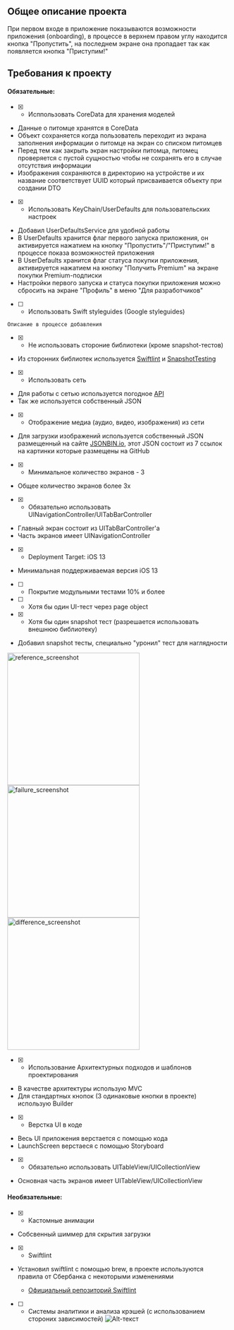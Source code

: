 ## Общее описание проекта
При первом входе в приложение показываются возможности приложения (onboarding), в процессе в верхнем правом углу находится кнопка "Пропустить", на последнем экране она пропадает так как появляется кнопка "Приступим!"

## Требования к проекту
#### Обязательные:
- [X] - Исппользовать CoreData для хранения моделей
* Данные о питомце хранятся в CoreData
* Объект сохраняется когда пользователь переходит из экрана заполнения информации о питомце на экран со списком питомцев
* Перед тем как закрыть экран настройки питомца, питомец проверяется с пустой сущностью чтобы не сохранять его в случае отсутствия информации
* Изображения сохраняются в директорию на устройстве и их название соответствует UUID который присваивается объекту при создании DTO

- [X] - Использовать KeyChain/UserDefaults для пользовательских настроек
* Добавил UserDefaultsService для удобной работы
* В UserDefaults хранится флаг первого запуска приложения, он активируется нажатием на кнопку "Пропустить"/"Приступим!" в процессе показа возможностей приложения
* В UserDefaults хранится флаг статуса покупки приложения, активируется нажатием на кнопку "Получить Premium" на экране покупки Premium-подписки
* Настройки первого запуска и статуса покупки приложения можно сбросить на экране "Профиль" в меню "Для разработчиков"

- [ ] - Использовать Swift styleguides (Google styleguides)
```
Описание в процессе добавления
```

- [X] - Не использовать стороние библиотеки (кроме snapshot-тестов)
* Из сторонних библиотек используется [Swiftlint](https://github.com/realm/SwiftLint) и [SnapshotTesting](https://github.com/pointfreeco/swift-snapshot-testing)

- [X] - Использовать сеть
* Для работы с сетью используется погодное [API](https://openweathermap.org/api)
* Так же используется собственный JSON

- [X] - Отображение медиа (аудио, видео, изображения) из сети
* Для загрузки изображений используется собственный JSON размещенный на сайте [JSONBIN.io](https://jsonbin.io/), этот JSON состоит из 7 ссылок на картинки которые размещены на GitHub

- [X] - Минимальное количество экранов - 3
* Общее количество экранов более 3х

- [X] - Обязательно использовать UINavigationController/UITabBarController
* Главный экран состоит из UITabBarController'а
* Часть экранов имеет UINavigationController

- [X] - Deployment Target: iOS 13
* Минимальная поддерживаемая версия iOS 13

- [ ] - Покрытие модульными тестами 10% и более


- [ ] - Хотя бы один UI-тест через page object


- [X] - Хотя бы один snapshot тест (разрешается использовать внешнюю библиотеку)
* Добавил snapshot тесты, специально "уронил" тест для наглядности

<img width="300" alt="reference_screenshot" src="https://user-images.githubusercontent.com/62261655/133247591-af5ebea5-1ea2-4b6e-a211-5339cd1f0325.png"><img width="300" alt="failure_screenshot" src="https://user-images.githubusercontent.com/62261655/133247644-ae5ae734-7e4b-4ce9-b874-bf1d2b7b8791.png"><img width="300" alt="difference_screenshot" src="https://user-images.githubusercontent.com/62261655/133247692-c3e51f30-7cbf-4f03-80e0-e99376430b26.png">

- [X] - Использование Архитектурных подходов и шаблонов проектирования
* В качестве архитектуры использую MVC
* Для стандартных кнопок (3 одинаковые кнопки в проекте) использую Builder

- [X] - Верстка UI в коде
* Весь UI приложения верстается с помощью кода
* LaunchScreen верстаеся с помощью Storyboard


- [X] - Обязательно использовать UITableView/UICollectionView
* Основная часть экранов имеет UITableView/UICollectionView


#### Необязательные:
- [X] - Кастомные анимации
* Собсвенный шиммер для скрытия загрузки

- [X] - Swiftlint
* Установил swiftlint с помощью brew, в проекте используются правила от Сбербанка с некоторыми изменениями

    * [Официальный репозиторий Swiftlint](https://github.com/realm/SwiftLint/)

- [ ] - Системы аналитики и анализа крэшей (с использованием стороних зависимостей)
![Alt-текст](https://upload.wikimedia.org/wikipedia/commons/9/9b/Sberbank_Logo_2020.svg "Сбербанк")
